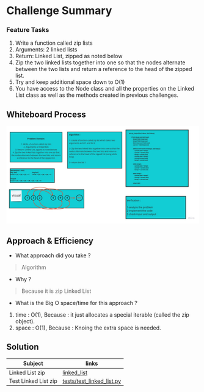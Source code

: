 # Challenge Summary

### Feature Tasks

1. Write a function called zip lists
2. Arguments: 2 linked lists
3. Return: Linked List, zipped as noted below
4. Zip the two linked lists together into one so that the nodes alternate between the two lists and return a reference to the head of the zipped list.
5. Try and keep additional space down to O(1)
6. You have access to the Node class and all the properties on the Linked List class as well as the methods created in previous challenges.


## Whiteboard Process
![](linked-list-zip.jpg)

## Approach & Efficiency

* What approach did you take ? 

> Algorithm 
* Why ? 

> Because it is zip Linked List
* What is the Big O space/time for this approach ?

1. time : O(1), Because :  it just allocates a special iterable (called the zip object).
2. space : O(1), Because : Knoing the extra space is needed.

## Solution

 
| Subject     | links |
| ----------- | ----------- |
| Linked List zip | [linked_list](linked-list-zip/linked-list-zip/linked_list/linked_list.py) |
| Test Linked List zip | [tests/test_linked_list.py](linked-list-zip/linked-list-zip/tests/test_linked_list.py) |